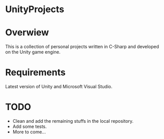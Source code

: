 # UnityProjects
# Overwiew

This is a collection of personal projects written in C-Sharp and developed on the Unity game engine.

# Requirements

Latest version of Unity and Microsoft Visual Studio.

# TODO
- Clean and add the remaining stuffs in the local repository.
- Add some tests.
- More to come...
